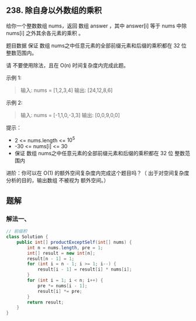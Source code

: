 ## 238. 除自身以外数组的乘积

给你一个整数数组 nums，返回 数组 answer ，其中 answer[i] 等于 nums 中除 nums[i] 之外其余各元素的乘积 。

题目数据 保证 数组 nums之中任意元素的全部前缀元素和后缀的乘积都在  32 位 整数范围内。

请 不要使用除法，且在 O(n) 时间复杂度内完成此题。

 

示例 1:

>输入: nums = [1,2,3,4]
>输出: [24,12,8,6]


示例 2:

>输入: nums = [-1,1,0,-3,3]
>输出: [0,0,9,0,0]
 

提示：

- 2 <= nums.length <= $10^5$
- -30 <= nums[i] <= 30
- 保证 数组 nums之中任意元素的全部前缀元素和后缀的乘积都在  32 位 整数范围内
 

进阶：你可以在 O(1) 的额外空间复杂度内完成这个题目吗？（ 出于对空间复杂度分析的目的，输出数组 不被视为 额外空间。）


## 题解

### 解法一、

```java
// 前缀积
class Solution {
    public int[] productExceptSelf(int[] nums) {
        int n = nums.length, pre = 1;
        int[] result = new int[n];
        result[n - 1] = 1;
        for (int i = n - 1; i >= 1; i--) {
            result[i - 1] = result[i] * nums[i];
        }
        for (int i = 1; i < n; i++) {
            pre *= nums[i - 1];
            result[i] *= pre;
        }
        return result;
    }
}
```